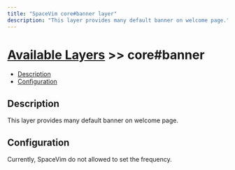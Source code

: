 ```yaml
---
title: "SpaceVim core#banner layer"
description: "This layer provides many default banner on welcome page."
---
```


# [Available Layers](../) >> core#banner

<!-- vim-markdown-toc GFM -->

- [Description](#description)
- [Configuration](#configuration)

<!-- vim-markdown-toc -->

## Description

  This layer provides many default banner on welcome page.

## Configuration

Currently, SpaceVim do not allowed to set the frequency.
